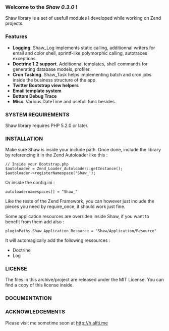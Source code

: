 ### Welcome to the *Shaw 0.3.0* !

Shaw library is a set of usefull modules I developed while working on Zend projects.

### Features

- **Logging**. Shaw_Log implements static calling, additionnal writers for email and color shell, sprintf-like polymorphic calling, autotraces exceptions.
- **Doctrine 1.2 support**. Additionnal templates, shell commands for generating database models, profiler.
- **Cron Tasking**. Shaw_Task helps implementing batch and cron jobs inside the business structure of the app.
- **Twitter Bootstrap view helpers**
- **Email template system**
- **Bottom Debug Trace**
- **Misc**. Various DateTime and usefull func besides.

### SYSTEM REQUIREMENTS

Shaw library requires PHP 5.2.0 or later.

### INSTALLATION

Make sure Shaw is inside your include path. Once done, include the library by referencing it in the Zend Autoloader like this :

    // Inside your Bootstrap.php
    $autoloader = Zend_Loader_Autoloader::getInstance();
    $autoloader->registerNamespace('Shaw_');

Or inside the config.ini :

    autoloadernamespaces[] = "Shaw_"

Like the reste of the Zend Framework, you can however just include the pieces you need by require_once, it should work just fine.

Some application resources are overriden inside Shaw, if you want to benefit from them add also :

    pluginPaths.Shaw_Application_Resource = "Shaw/Application/Resource"

It will automagically add the following ressources :
   
- Doctrine
- Log


### LICENSE

The files in this archive/project are released under the MIT License.
You can find a copy of this license inside.

### DOCUMENTATION

### ACKNOWLEDGEMENTS

Please visit me sometime soon at http://h.alfti.me